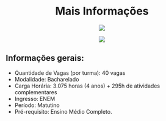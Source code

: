 # <div align="center">Mais Informações</div>

<div align="center">
  <a href="https://github.com/CienciaComputacao-IFCVideira/curso/blob/main/README.md"><img src="https://img.shields.io/badge/-Voltar%20ao%20in%C3%ADcio-green?style=for-the-badge&color=8600d4"/ ></a>
</div>

<p align="center">
  <img src="https://user-images.githubusercontent.com/87784393/127034300-d8d12eae-8351-4174-9884-6f58ede80758.png" />
</p>

## Informações gerais:
* Quantidade de Vagas (por turma): 40 vagas
* Modalidade: Bacharelado
* Carga Horária: 3.075 horas (4 anos) + 295h de atividades complementares
* Ingresso: ENEM
* Período: Matutino
* Pré-requisito: Ensino Médio Completo.
